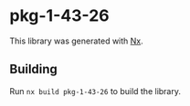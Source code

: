 # pkg-1-43-26

This library was generated with [Nx](https://nx.dev).

## Building

Run `nx build pkg-1-43-26` to build the library.
